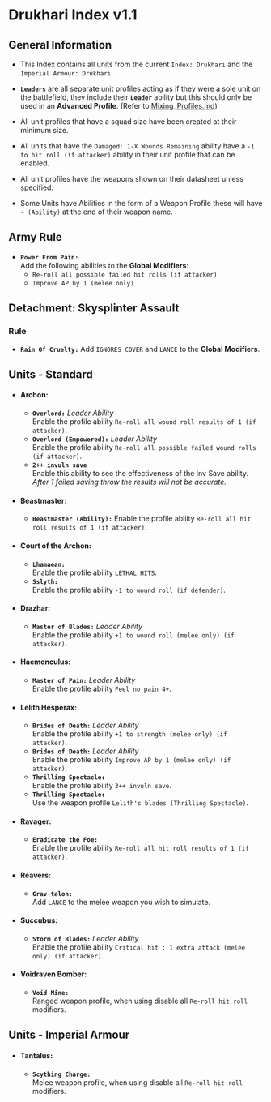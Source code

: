 # Drukhari Index v1.1
## General Information
* This Index contains all units from the current `Index: Drukhari` and the `Imperial Armour: Drukhari`.
  
* **`Leaders`** are all separate unit profiles acting as if they were a sole unit on the battlefield, they include their **`Leader`** ability but this should only be used in an **Advanced Profile**. (Refer to [Mixing_Profiles.md](/Guides/Mixing_Profiles.md))
  
* All unit profiles that have a squad size have been created at their minimum size.
  
* All units that have the `Damaged: 1-X Wounds Remaining` ability have a `-1 to hit roll (if attacker)` ability in their unit profile that can be enabled.
  
* All unit profiles have the weapons shown on their datasheet unless specified.
  
* Some Units have Abilities in the form of a Weapon Profile these will have `- (Ability)` at the end of their weapon name.

## Army Rule
* **`Power From Pain:`** <br> Add the following abilities to the **Global Modifiers**:
    * `Re-roll all possible failed hit rolls (if attacker)`
    * `Improve AP by 1 (melee only)`
    
## Detachment: Skysplinter Assault
### Rule
* **`Rain Of Cruelty:`** Add `IGNORES COVER` and `LANCE` to the **Global Modifiers**.

## Units - Standard

* #### Archon:
  * **`Overlord:`** *Leader Ability* <br> Enable the profile ability `Re-roll all wound roll results of 1 (if attacker)`.
  * **`Overlord (Empowered):`** *Leader Ability* <br> Enable the profile ability `Re-roll all possible failed wound rolls (if attacker)`.
  * **`2++ invuln save`** <br> Enable this ability to see the effectiveness of the Inv Save ability. *After 1 failed saving throw the results will not be accurate.*

* #### Beastmaster:
  * **`Beastmaster (Ability):`** Enable the profile abliity `Re-roll all hit roll results of 1 (if attacker)`.

* #### Court of the Archon:
  * **`Lhamaean:`** <br> Enable the profile ability `LETHAL HITS`.
  * **`Sslyth:`** <br> Enable the profile ability `-1 to wound roll (if defender)`.

* #### Drazhar:
  * **`Master of Blades:`** *Leader Ability* <br> Enable the profile ability `+1 to wound roll (melee only) (if attacker)`.

* #### Haemonculus:
  * **`Master of Pain:`** *Leader Ability* <br> Enable the profile ability `Feel no pain 4+`.

* #### Lelith Hesperax:
  * **`Brides of Death:`** *Leader Ability* <br> Enable the profile ability `+1 to strength (melee only) (if attacker)`.
  * **`Brides of Death:`** *Leader Ability* <br> Enable the profile ability `Improve AP by 1 (melee only) (if attacker)`.
  * **`Thrilling Spectacle:`** <br> Enable the profile ability `3++ invuln save`.
  * **`Thrilling Spectacle:`** <br> Use the weapon profile `Lelith's blades (Thrilling Spectacle)`.

* #### Ravager:
  * **`Eradicate the Foe:`** <br> Enable the profile ability `Re-roll all hit roll results of 1 (if attacker)`.

* #### Reavers:
  * **`Grav-talon:`** <br> Add `LANCE` to the melee weapon you wish to simulate.

* #### Succubus:
  * **`Storm of Blades:`** *Leader Ability* <br> Enable the profile ability `Critical hit : 1 extra attack (melee only) (if attacker)`.

* #### Voidraven Bomber:
  * **`Void Mine:`** <br> Ranged weapon profile, when using disable all `Re-roll hit roll` modifiers.
    
## Units - Imperial Armour

* #### Tantalus:
  * **`Scything Charge:`** <br> Melee weapon profile, when using disable all `Re-roll hit roll` modifiers.